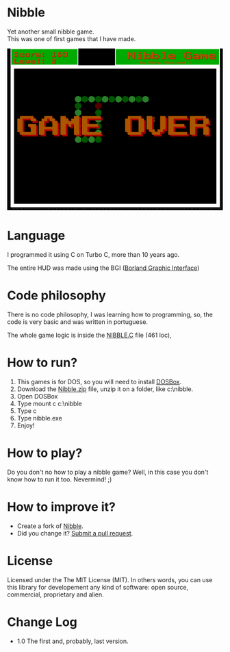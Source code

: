 Nibble
======
Yet another small nibble game.<br>
This was one of first games that I have made.


![](docs/screenshots/nibble_002.png)


Language
===
I programmed it using C on Turbo C, more than 10 years ago. 

The entire HUD was made using the BGI ([Borland Graphic Interface](http://en.wikipedia.org/wiki/Borland_Graphics_Interface))

Code philosophy
===
There is no code philosophy, I was learning how to programming, so, the code is very basic and was written in portuguese.

The whole game logic is inside the [NIBBLE.C](src/NIBBLE.C) file (461 loc),



How to run?
===

1. This games is for DOS, so you will need to install [DOSBox](http://www.dosbox.com/download.php?main=1).
2. Download the [Nibble.zip](build/NIBBLE.zip) file, unzip it on a folder, like c:\nibble.
3. Open DOSBox
4. Type mount c c:\nibble
5. Type c
6. Type nibble.exe
7. Enjoy! 

How to play?
===
Do you don't no how to play a nibble game? Well, in this case you don't know how  to run it too. Nevermind! ;)


How to improve it?
======

- Create a fork of [Nibble](https://github.com/giacomelli/Nibble/fork). 
- Did you change it? [Submit a pull request](https://github.com/giacomelli/Nibble/pull/new/master).


License
======

Licensed under the The MIT License (MIT).
In others words, you can use this library for developement any kind of software: open source, commercial, proprietary and alien.


Change Log
======
 - 1.0 The first and, probably, last version.
